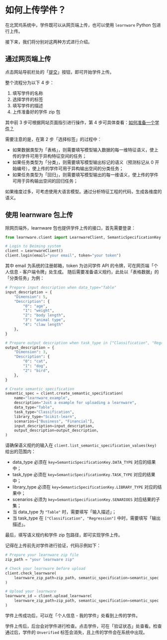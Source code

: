 # 如何上传学件？

在北冥坞系统中，学件既可以从网页端上传，也可以使用 `learnware` Python 包进行上传。

接下来，我们将分别对这两种方式进行介绍。

## 通过网页端上传

点击网站导航栏处的「[提交](https://www.bmwu.cloud/#/submit)」按钮，即可开始学件上传。

整个流程分为以下 4 步：
1. 填写学件的名称
2. 选择学件的标签
3. 填写学件的描述
4. 上传准备好的学件 zip 包

其中前 3 步可根据网站页面指引进行操作，第 4 步可具体查看：[如何准备一个学件？](/zh-CN/user-guide/learnware-upload/prepare)

需要注意的是，在第 2 步「选择标签」的过程中：
- 如果数据类型为「表格」，则需要填写模型输入数据的每一维特征语义，使上传的学件可用于异构特征空间的任务；
- 如果任务类型为「分类」，则需要填写模型输出标记的语义（预测标记从 0 开始编号），使上传的学件可用于异构输出空间的分类任务；
- 如果任务类型为「回归」，则需要填写模型输出的每一维语义，使上传的学件可用于异构输出空间的回归任务；

如果维度过多，可考虑使用大语言模型。通过分析特征工程的代码，生成各维度的语义。


## 使用 learnware 包上传

除网页端外，learnware 包也提供学件上传的接口，首先需要登录：
```py
from learnware.client import LearnwareClient, SemanticSpecificationKey

# Login to Beiming system
client = LearnwareClient()
client.login(email="your email", token="your token")
```
其中 email 为系统的注册邮箱，token 为访问学件 API 的令牌，可在网页端「个人信息 - 客户端令牌」处生成。
随后需要准备语义规约，此处以「表格数据」的「分类任务」为例：
```py
# Prepare input description when data_type="Table"
input_description = {
    "Dimension": 5,
    "Description": {
        "0": "age",
        "1": "weight",
        "2": "body length",
        "3": "animal type",
        "4": "claw length"
    },
}

# Prepare output description when task_type in ["Classification", "Regression"]
output_description = {
    "Dimension": 3,
    "Description": {
        "0": "cat",
        "1": "dog",
        "2": "bird",
    },
}

# Create semantic specification
semantic_spec = client.create_semantic_specification(
    name="learnware_example",
    description="Just a example for uploading a learnware",
    data_type="Table",
    task_type="Classification",
    library_type="Scikit-learn",
    scenarios=["Business", "Financial"],
    input_description=input_description,
    output_description=output_description,
)
```
请确保语义规约的输入在 `client.list_semantic_specification_values(key)` 给出的范围内：
- data\_type 必须在 `key=SemanticSpecificationKey.DATA_TYPE` 对应的结果中；
- task\_type 必须在 `key=SemanticSpecificationKey.TASK_TYPE` 对应的结果中；
- library\_type 必须在 `key=SemanticSpecificationKey.LIBRARY_TYPE` 对应的结果中；
- scenarios 必须为 `key=SemanticSpecificationKey.SENARIOES` 对应结果的子集；
- 当 data\_type 为 `"Table"` 时，需要填写「输入描述」；
- 当 task\_type 在 `["Classification", "Regression"]` 中时，需要填写「输出描述」。

最后，填写语义规约和学件 zip 包路径，即可实现学件上传。

记得在上传前先对学件进行验证，代码示例如下：
```py
# Prepare your learnware zip file
zip_path = "your learnware zip"

# Check your learnware before upload
client.check_learnware(
    learnware_zip_path=zip_path, semantic_specification=semantic_spec
)

# Upload your learnware
learnware_id = client.upload_learnware(
    learnware_zip_path=zip_path, semantic_specification=semantic_spec
)
```

学件上传成功后，可以在「个人信息 - 我的学件」处看到上传的学件。

学件上传后，后台会对学件进行检查。点击学件，可在「验证状态」处查看。检查通过后，学件的 `Unverified` 标签会消失，且上传的学件会在系统中出现。